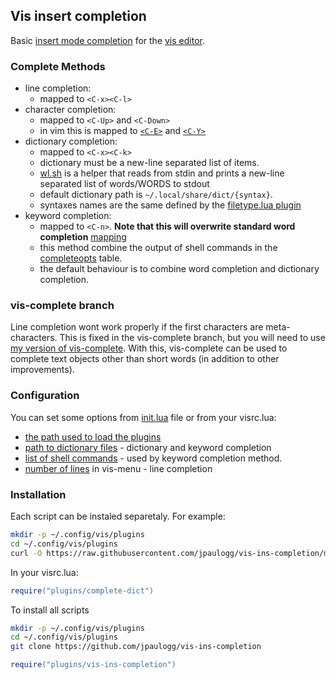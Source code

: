 ## Vis insert completion
Basic [insert mode completion](https://vimhelp.org/insert.txt.html#ins-completion)
for the [vis editor](https://github.com/martanne/vis/).

### Complete Methods
* line completion:
  - mapped to `<C-x><C-l>`
* character completion:
  - mapped to `<C-Up>` and `<C-Down>`
  - in vim this is mapped to [`<C-E>`](https://vimhelp.org/scroll.txt.html#CTRL-E) and [`<C-Y>`](https://vimhelp.org/scroll.txt.html#CTRL-Y)
* dictionary completion:
  - mapped to `<C-x><C-k>`
  - dictionary must be a new-line separated list of items.
  - [wl.sh](https://github.com/jpaulogg/scripts/blob/master/wl.sh) is a helper that reads from stdin and prints a new-line separated list of words/WORDS to stdout
  - default dictionary path is `~/.local/share/dict/{syntax}`.
  - syntaxes names are the same defined by the [filetype.lua plugin](https://github.com/martanne/vis/blob/master/lua/plugins/filetype.lua)
* keyword completion:
  - mapped to `<C-n>`. **Note that this will overwrite standard word completion** [mapping](https://github.com/martanne/vis/blob/master/lua/plugins/complete-word.lua)
  - this method combine the output of shell commands in the [completeopts](init.lua#L12-L13) table.
  - the default behaviour is to combine word completion and dictionary completion.

### vis-complete branch
Line completion wont work properly if the first characters are meta-characters.
This is fixed in the vis-complete branch, but you will need to use [my version
of vis-complete](https://github.com/martanne/vis/pull/959). With this, vis-complete
can be used to complete text objects other than short words (in addition to other improvements).

### Configuration
You can set some options from [init.lua](init.lua) file or from your visrc.lua:
* [the path used to load the plugins](init.lua#L3)
* [path to dictionary files](init.lua#L7-L10) - dictionary and keyword completion
* [list of shell commands](init.lua#L12-L14) - used by keyword completion method.
* [number of lines](init.lua#L17) in vis-menu - line completion

### Installation
Each script can be instaled separetaly. For example:
```bash
mkdir -p ~/.config/vis/plugins
cd ~/.config/vis/plugins
curl -O https://raw.githubusercontent.com/jpaulogg/vis-ins-completion/master/complete-dict.lua
```
In your visrc.lua:
```lua
require("plugins/complete-dict")
```

To install all scripts
```bash
mkdir -p ~/.config/vis/plugins
cd ~/.config/vis/plugins
git clone https://github.com/jpaulogg/vis-ins-completion
```
```lua
require("plugins/vis-ins-completion")
```
